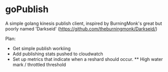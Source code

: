 # goPublish
A simple golang kinesis publish client, inspired by BurningMonk's great but poorly named 'Darkseid' (https://github.com/theburningmonk/Darkseid/)

Plan:
* Get simple publish workiing
* Add publishing stats pushed to cloudwatch
* Set up metrics that indicate when a reshard should occur.
** High water mark / throttled threshold

